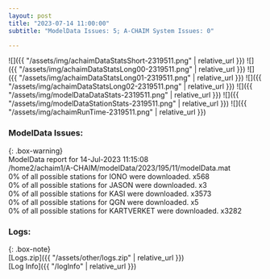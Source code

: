 ```yaml
---
layout: post
title: "2023-07-14 11:00:00"
subtitle: "ModelData Issues: 5; A-CHAIM System Issues: 0"

---
```


![]({{ "/assets/img/achaimDataStatsShort-2319511.png" | relative_url }})
![]({{ "/assets/img/achaimDataStatsLong00-2319511.png" | relative_url }})
![]({{ "/assets/img/achaimDataStatsLong01-2319511.png" | relative_url }})
![]({{ "/assets/img/achaimDataStatsLong02-2319511.png" | relative_url }})
![]({{ "/assets/img/modelDataDataStats-2319511.png" | relative_url }})
![]({{ "/assets/img/modelDataStationStats-2319511.png" | relative_url }})
![]({{ "/assets/img/achaimRunTime-2319511.png" | relative_url }})


### ModelData Issues:  
  
{: .box-warning}  
 ModelData report for 14-Jul-2023 11:15:08   
 /home2/achaim1/A-CHAIM/modelData/2023/195/11/modelData.mat   
 0% of all possible stations for IONO were downloaded. x568   
 0% of all possible stations for JASON were downloaded. x3   
 0% of all possible stations for KASI were downloaded. x3573   
 0% of all possible stations for QGN were downloaded. x5   
 0% of all possible stations for KARTVERKET were downloaded. x3282   
  


### Logs:  
  
{: .box-note}  
[Logs.zip]({{ "/assets/other/logs.zip" | relative_url }})  
[Log Info]({{ "/logInfo" | relative_url }})  
